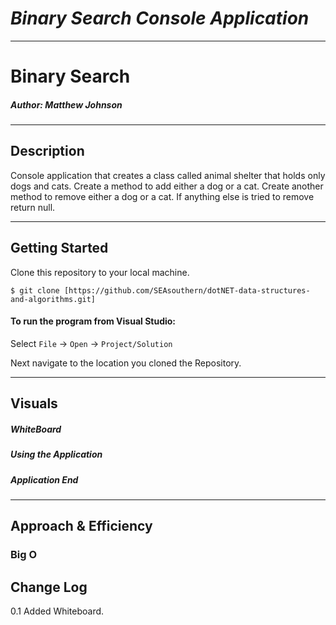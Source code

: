 # ***Binary Search Console Application***
------------------------------

# Binary Search
##### *Author: Matthew Johnson*

------------------------------

## Description
Console application that creates a class called animal shelter that holds only dogs and cats. Create a method to add either a dog or a cat. Create another method to remove either a dog or a cat. If anything else is tried to remove return null.

------------------------------

## Getting Started
Clone this repository to your local machine.
```
$ git clone [https://github.com/SEAsouthern/dotNET-data-structures-and-algorithms.git]
```
#### To run the program from Visual Studio:
Select ```File``` -> ```Open``` -> ```Project/Solution```

Next navigate to the location you cloned the Repository.

------------------------------

## Visuals



##### WhiteBoard

##### Using the Application

##### Application End


------------------------------
## Approach & Efficiency


### Big O

## Change Log
0.1 Added Whiteboard. 
